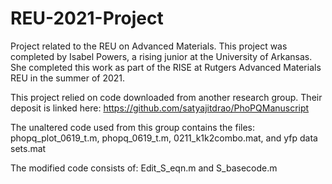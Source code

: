 # REU-2021-Project
Project related to the REU on Advanced Materials.
This project was completed by Isabel Powers, a rising junior at the University of Arkansas. She completed this work as part of the RISE at Rutgers Advanced Materials REU in the summer of 2021. 

This project relied on code downloaded from another research group. Their deposit is linked here: https://github.com/satyajitdrao/PhoPQManuscript 

The unaltered code used from this group contains the files:
  phopq_plot_0619_t.m,
  phopq_0619_t.m,
  0211_k1k2combo.mat, and 
  yfp data sets.mat

The modified code consists of:
Edit_S_eqn.m  and  S_basecode.m
